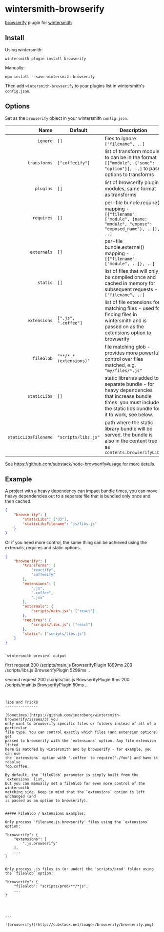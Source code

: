 wintersmith-browserify
======================

[browserify](https://github.com/substack/node-browserify) plugin for [wintersmith](https://github.com/jnordberg/wintersmith)


Install
-------

Using wintersmith:

`wintersmith plugin install browserify`

Manually:

`npm install --save wintersmith-browserify`

Then add `wintersmith-browserify` to your plugins list in wintersmith's `config.json`.


Options
-------

Set as the `browserify` object in your wintersmith `config.json`.

Name                 | Default                 | Description
-------------------: |------------------------ | --------------------------------------
`ignore`             | `[]`                    | files to ignore `["filename", ..]`
`transforms`         | `["coffeeify"]`         | list of transform modules to can be in the format `[["module", {"some": "option"}], ..]` to pass options to transforms
`plugins`            | `[]`                    | list of browserify plugin modules, same format as transforms
`requires`           | `[]`                    | per-file bundle.require() mapping - `[{"filename": ["module", {name: "module", "expose": "exposed_name"}, ..]}, ..]`
`externals`          | `[]`                    | per-file bundle.external() mapping - `[{"filename": ["module", ..]}, ..]`
`static`             | `[]`                    | list of files that will only be compiled once and cached in memory for subsequent requests - `["filename", ..]`
`extensions`         | `[".js", ".coffee"]`    | list of file extensions for matching files - used for finding files in wintersmith and is passed on as the extensions option to browserify
`fileGlob`           | `"**/*.*(extensions)"`  | file matching glob - provides more powerful control over files matched, e.g. `"my/files/*.js"`
`staticLibs`         | `[]`                    | static libraries added to separate bundle - for heavy dependencies that increase bundle times. you must include the static libs bundle for it to work, see below.
`staticLibsFilename` | `"scripts/libs.js"`     | path where the static library bundle will be served. the bundle is also in the content tree as `contents.browserifyLibs`

See https://github.com/substack/node-browserify#usage for more details.


Example
-------

A project with a heavy dependency can impact bundle times, you can move heavy dependencies out to a separate file that is bundled only once and then cached.

```json
{
    "browserify": {
        "staticLibs": ["d3"],
        "staticLibsFilename": "js/libs.js"
    }
}
```

Or if you need more control, the same thing can be achieved using the externals, requires and static options.

```json
{
    "browserify": {
        "transforms": [
            "reactify",
            "coffeeify"
        ],
        "extensions": [
            ".js",
            ".coffee",
            ".jsx"
        ],
        "externals": {
            "scripts/main.jsx": ["react"]
        },
        "requires": {
            "scripts/libs.js": ["react"]
        },
        "static": ["scripts/libs.js"]
    }
}
```


```

`wintersmith preview` output

```
  first request
  200 /scripts/main.js BrowserifyPlugin 1899ms
  200 /scripts/libs.js BrowserifyPlugin 5299ms
  ..

  second request
  200 /scripts/libs.js BrowserifyPlugin 8ms
  200 /scripts/main.js BrowserifyPlugin 50ms
  ..
```


Tips and Tricks
---------------

[Sometimes](https://github.com/jnordberg/wintersmith-browserify/issues/3) you
only want to browserify specific files or folders instead of all of a particular
file type. You can control exactly which files (and extension options) get
passed to browserify with the `extensions` option. Any file extension listed
here is matched by wintersmith and by browserify - for example, you can use
the `extensions` option with '.coffee' to require('./foo') and have it resolve
foo.coffee.

By default, the `fileGlob` parameter is simply built from the `extensions` list,
but you can manually set a fileGlob for even more control of the wintersmith
matching side. Keep in mind that the `extensions` option is left unchanged (and
is passed as an option to browserify).


##### FileGlob / Extensions Examples:

Only process 'filename.js.browserify' files using the `extensions` option:
```
    "browserify": {
        "extensions": [
            ".js.browserify"
        ],
        ...
    }
```

Only process .js files in (or under) the 'scripts/prod' folder using the `fileGlob` option:
```
    "browserify": {
        "fileGlob": "scripts/prod/**/*js",
        ...
    }
```



---

![browserify!](http://substack.net/images/browserify/browserify.png)
